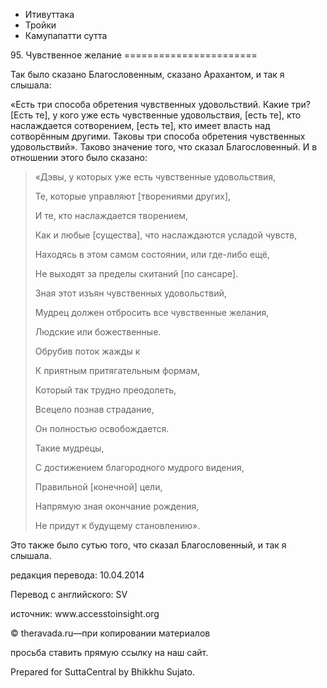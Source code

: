 









* Итивуттака
* Тройки
* Камупапатти сутта


95\. Чувственное желание
\=\=\=\=\=\=\=\=\=\=\=\=\=\=\=\=\=\=\=\=\=\=\=



Так было сказано Благословенным, сказано Арахантом, и так я слышала:


«Есть три способа обретения чувственных удовольствий\. Какие три? \[Есть те\], у кого уже есть чувственные удовольствия, \[есть те\], кто наслаждается сотворением, \[есть те\], кто имеет власть над сотворённым другими\. Таковы три способа обретения чувственных удовольствий»\. Таково значение того, что сказал Благословенный\. И в отношении этого было сказано:



> «Дэвы, у которых уже есть чувственные удовольствия,  
> 
> Те, которые управляют \[творениями других\],  
> 
> И те, кто наслаждается творением,  
> 
> Как и любые \[существа\], что наслаждаются усладой чувств,  
> 
> Находясь в этом самом состоянии, или где\-либо ещё,  
> 
> Не выходят за пределы скитаний \[по сансаре\]\.  
> 
> Зная этот изъян чувственных удовольствий,  
> 
> Мудрец должен отбросить все чувственные желания,  
> 
> Людские или божественные\.  
> 
> Обрубив поток жажды к  
> 
> К приятным притягательным формам,  
> 
> Который так трудно преодолеть,  
> 
> Всецело познав страдание,  
> 
> Он полностью освобождается\.  
> 
> Такие мудрецы,  
> 
> С достижением благородного мудрого видения,  
> 
> Правильной \[конечной\] цели,  
> 
> Напрямую зная окончание рождения,  
> 
> Не придут к будущему становлению»\.


Это также было сутью того, что сказал Благословенный, и так я слышала\.



редакция перевода: 10\.04\.2014


Перевод с английского: SV


источник: www\.accesstoinsight\.org


© theravada\.ru—при копировании материалов


просьба ставить прямую ссылку на наш сайт\.


Prepared for SuttaCentral by Bhikkhu Sujato\.






